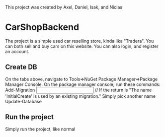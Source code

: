 This project was created by Axel, Daniel, Isak, and Niclas

# CarShopBackend

The project is a simple used car reselling store, kinda lika "Tradera". 
You can both sell and buy cars on this website. You can also login, and register an account.

## Create DB

On the tabs above, navigate to Tools=>NuGet Package Manager=>Package Manager Console.
On the package manager console, run these commands:
Add-Migration <input a custom name> 
// If the return is "The name 'InitialCreate' is used by an existing migration." Simply pick another name
Update-Database

## Run the project
Simply run the project, like normal
